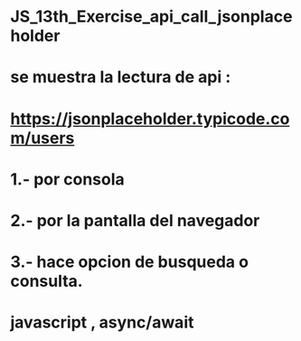 # JS_13th_Exercise_api_call_jsonplaceholder
# se muestra la lectura de api :
# https://jsonplaceholder.typicode.com/users
#
# 1.- por consola
# 2.- por la pantalla del navegador
# 3.- hace opcion de busqueda o consulta.
#
# javascript , async/await